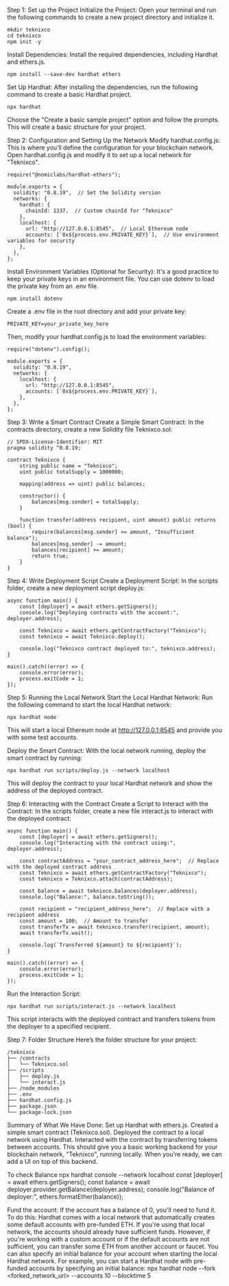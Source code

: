 Step 1: Set up the Project
Initialize the Project: Open your terminal and run the following commands to create a new project directory and initialize it.
```
mkdir teknixco
cd teknixco
npm init -y
```
Install Dependencies: Install the required dependencies, including Hardhat and ethers.js.
```
npm install --save-dev hardhat ethers
```
Set Up Hardhat: After installing the dependencies, run the following command to create a basic Hardhat project.
```
npx hardhat
```
Choose the "Create a basic sample project" option and follow the prompts. This will create a basic structure for your project.

Step 2: Configuration and Setting Up the Network
Modify hardhat.config.js: This is where you’ll define the configuration for your blockchain network. Open hardhat.config.js and modify it to set up a local network for "Teknixco".
```
require("@nomiclabs/hardhat-ethers");

module.exports = {
  solidity: "0.8.19",  // Set the Solidity version
  networks: {
    hardhat: {
      chainId: 1337,  // Custom chainId for "Teknixco"
    },
    localhost: {
      url: "http://127.0.0.1:8545",  // Local Ethereum node
      accounts: [`0x${process.env.PRIVATE_KEY}`],  // Use environment variables for security
    },
  },
};
```
Install Environment Variables (Optional for Security): It's a good practice to keep your private keys in an environment file. You can use dotenv to load the private key from an .env file.
```
npm install dotenv

```
Create a .env file in the root directory and add your private key:
```
PRIVATE_KEY=your_private_key_here
```
Then, modify your hardhat.config.js to load the environment variables:
```
require("dotenv").config();

module.exports = {
  solidity: "0.8.19",
  networks: {
    localhost: {
      url: "http://127.0.0.1:8545",
      accounts: [`0x${process.env.PRIVATE_KEY}`],
    },
  },
};
```

Step 3: Write a Smart Contract
Create a Simple Smart Contract: In the contracts directory, create a new Solidity file Teknixco.sol:
```
// SPDX-License-Identifier: MIT
pragma solidity ^0.8.19;

contract Teknixco {
    string public name = "Teknixco";
    uint public totalSupply = 1000000;

    mapping(address => uint) public balances;

    constructor() {
        balances[msg.sender] = totalSupply;
    }

    function transfer(address recipient, uint amount) public returns (bool) {
        require(balances[msg.sender] >= amount, "Insufficient balance");
        balances[msg.sender] -= amount;
        balances[recipient] += amount;
        return true;
    }
}
```

Step 4: Write Deployment Script
Create a Deployment Script: In the scripts folder, create a new deployment script deploy.js:
```
async function main() {
    const [deployer] = await ethers.getSigners();
    console.log("Deploying contracts with the account:", deployer.address);

    const Teknixco = await ethers.getContractFactory("Teknixco");
    const teknixco = await Teknixco.deploy();

    console.log("Teknixco contract deployed to:", teknixco.address);
}

main().catch((error) => {
    console.error(error);
    process.exitCode = 1;
});
```

Step 5: Running the Local Network
Start the Local Hardhat Network: Run the following command to start the local Hardhat network:
```
npx hardhat node
```
This will start a local Ethereum node at http://127.0.0.1:8545 and provide you with some test accounts.

Deploy the Smart Contract: With the local network running, deploy the smart contract by running:
```
npx hardhat run scripts/deploy.js --network localhost
```
This will deploy the contract to your local Hardhat network and show the address of the deployed contract.


Step 6: Interacting with the Contract
Create a Script to Interact with the Contract: In the scripts folder, create a new file interact.js to interact with the deployed contract:
```
async function main() {
    const [deployer] = await ethers.getSigners();
    console.log("Interacting with the contract using:", deployer.address);

    const contractAddress = "your_contract_address_here";  // Replace with the deployed contract address
    const Teknixco = await ethers.getContractFactory("Teknixco");
    const teknixco = Teknixco.attach(contractAddress);

    const balance = await teknixco.balances(deployer.address);
    console.log("Balance:", balance.toString());

    const recipient = "recipient_address_here";  // Replace with a recipient address
    const amount = 100;  // Amount to transfer
    const transferTx = await teknixco.transfer(recipient, amount);
    await transferTx.wait();

    console.log(`Transferred ${amount} to ${recipient}`);
}

main().catch((error) => {
    console.error(error);
    process.exitCode = 1;
});
```

Run the Interaction Script:
```
npx hardhat run scripts/interact.js --network localhost
```
This script interacts with the deployed contract and transfers tokens from the deployer to a specified recipient.

Step 7: Folder Structure
Here’s the folder structure for your project:
```
/teknixco
├── /contracts
│   └── Teknixco.sol
├── /scripts
│   ├── deploy.js
│   └── interact.js
├── /node_modules
├── .env
├── hardhat.config.js
├── package.json
└── package-lock.json
```
Summary of What We Have Done:
Set up Hardhat with ethers.js.
Created a simple smart contract (Teknixco.sol).
Deployed the contract to a local network using Hardhat.
Interacted with the contract by transferring tokens between accounts.
This should give you a basic working backend for your blockchain network, "Teknixco", running locally. When you're ready, we can add a UI on top of this backend.


To check Balance
npx hardhat console --network localhost
const [deployer] = await ethers.getSigners();
const balance = await deployer.provider.getBalance(deployer.address);
console.log("Balance of deployer:", ethers.formatEther(balance));

Fund the account: If the account has a balance of 0, you'll need to fund it. To do this:
Hardhat comes with a local network that automatically creates some default accounts with pre-funded ETH. If you're using that local network, the accounts should already have sufficient funds. However, if you're working with a custom account or if the default accounts are not sufficient, you can transfer some ETH from another account or faucet.
You can also specify an initial balance for your account when starting the local Hardhat network. For example, you can start a Hardhat node with pre-funded accounts by specifying an initial balance:
npx hardhat node --fork <forked_network_url> --accounts 10 --blocktime 5
